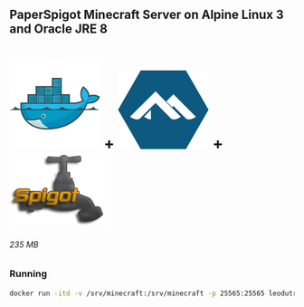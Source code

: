 ## PaperSpigot Minecraft Server on Alpine Linux 3 and Oracle JRE 8

# ![Docker logo][docker-logo] + ![Alpine Linux logo][alpine-logo] + ![Spigot logo][spigot-logo]

###### 235 MB

### Running  
```sh
docker run -itd -v /srv/minecraft:/srv/minecraft -p 25565:25565 leodutra/docker-minecraft-server:paper-latest
```

[docker-logo]: https://raw.githubusercontent.com/leodutra/docker-minecraft-server/master/docker-logo.png "Made with Docker"
[alpine-logo]: https://raw.githubusercontent.com/leodutra/docker-minecraft-server/master/alpine-logo.png "Made with Alpine Linux" 
[spigot-logo]: https://raw.githubusercontent.com/leodutra/docker-minecraft-server/master/spigot-logo.png "Made with Spigot Minecraft Server"

